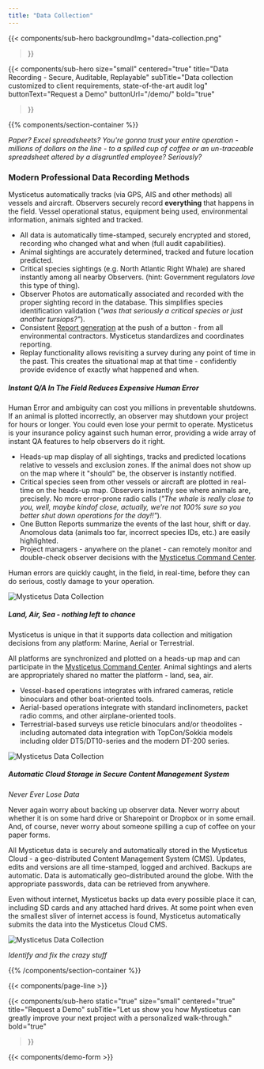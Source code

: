 ```yaml
---
title: "Data Collection"
---
```


{{< components/sub-hero
	backgroundImg="data-collection.png"
>}}

{{< components/sub-hero
	size="small"
	centered="true"
	title="Data Recording - Secure, Auditable, Replayable"
	subTitle="Data collection customized to client requirements, state-of-the-art audit log"
	buttonText="Request a Demo"
	buttonUrl="/demo/"
	bold="true"
>}}

{{% components/section-container %}}

_Paper? Excel spreadsheets? You're gonna trust your entire operation - millions of dollars on the line - to a spilled cup of coffee or an un-traceable spreadsheet altered by a disgruntled employee? Seriously?_

### Modern Professional Data Recording Methods

Mysticetus automatically tracks (via GPS, AIS and other methods) all vessels and aircraft. Observers securely record **everything** that happens in the field. Vessel operational status, equipment being used, environmental information, animals sighted and tracked.

* All data is automatically time-stamped, securely encrypted and stored, recording who changed what and when (full audit capabilities).
* Animal sightings are accurately determined, tracked and future location predicted.
* Critical species sightings (e.g. North Atlantic Right Whale) are shared instantly among all nearby Observers. (hint: Government regulators _love_ this type of thing).
* Observer Photos are automatically associated and recorded with the proper sighting record in the database. This simplifies species identification validation (_"was that seriously a critical species or just another tursiops?"_).
* Consistent [Report generation](/feature/reporting/) at the push of a button - from all environmental contractors. Mysticetus standardizes and coordinates reporting.
* Replay functionality allows revisiting a survey during any point of time in the past. This creates the situational map at that time - confidently provide evidence of exactly what happened and when.

##### Instant Q/A In The Field Reduces Expensive Human Error

Human Error and ambiguity can cost you millions in preventable shutdowns. If an animal is plotted incorrectly, an observer may shutdown your project for hours or longer. You could even lose your permit to operate.  Mysticetus is your insurance policy against such human error, providing a wide array of instant QA features to help observers do it right.

* Heads-up map display of all sightings, tracks and predicted locations relative to vessels and exclusion zones. If the animal does not show up on the map where it "should" be, the observer is instantly notified.
* Critical species seen from other vessels or aircraft are plotted in real-time on the heads-up map. Observers instantly see where animals are, precisely. No more error-prone radio calls (_"The whale is really close to you, well, maybe kindof close, actually, we're not 100% sure so you better shut down operations for the day!!"_). 
* One Button Reports summarize the events of the last hour, shift or day. Anomolous data (animals too far, incorrect species IDs, etc.) are easily highlighted. 
* Project managers - anywhere on the planet - can remotely monitor and double-check observer decisions with the [Mysticetus Command Center](/feature/mitigation).

Human errors are quickly caught, in the field, in real-time, before they can do serious, costly damage to your operation.

![Mysticetus Data Collection](/mysticetus-data-collection.png)


##### Land, Air, Sea - nothing left to chance

Mysticetus is unique in that it supports data collection and mitigation decisions from any platform: Marine, Aerial or Terrestrial. 

All platforms are synchronized and plotted on a heads-up map and can participate in the [Mysticetus Command Center](/feature/mitigation). Animal sightings and alerts are appropriately shared no matter the platform - land, sea, air.

* Vessel-based operations integrates with infrared cameras, reticle binoculars and other boat-oriented tools.
* Aerial-based operations integrate with standard inclinometers, packet radio comms, and other airplane-oriented tools.
* Terrestrial-based surveys use reticle binoculars and/or theodolites - including automated data integration with TopCon/Sokkia models including older DT5/DT10-series and the modern DT-200 series. 

![Mysticetus Data Collection](https://mysticetus.blob.core.windows.net/web/QA%20features/QA%20recenter%20on%20map.png)


##### Automatic Cloud Storage in Secure Content Management System

_Never Ever Lose Data_

Never again worry about backing up observer data. Never worry about whether it is on some hard drive or Sharepoint or Dropbox or in some email. And, of course, never worry about someone spilling a cup of coffee on your paper forms.

All Mysticetus data is securely and automatically stored in the Mysticetus Cloud - a geo-distributed Content Management System (CMS). Updates, edits and versions are all time-stamped, logged and archived. Backups are automatic. Data is automatically geo-distributed around the globe. With the appropriate passwords, data can be retrieved from anywhere.

Even without internet, Mysticetus backs up data every possible place it can, including SD cards and any attached hard drives. At some point when even the smallest sliver of internet access is found, Mysticetus automatically submits the data into the Mysticetus Cloud CMS. 

![Mysticetus Data Collection](https://mysticetus.blob.core.windows.net/web/QA%20features/QA%20visually%20validate%20observation.png)

_Identify and fix the crazy stuff_

{{% /components/section-container %}}

{{< components/page-line >}}

{{< components/sub-hero
	static="true"
	size="small"
	centered="true"
	title="Request a Demo"
	subTitle="Let us show you how Mysticetus can greatly improve your next project with a personalized walk-through."
	bold="true"
>}}

{{< components/demo-form >}}
